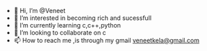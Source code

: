 - 👋 Hi, I’m @Veneet
- 👀 I’m interested in becoming rich and sucessfull
- 🌱 I’m currently learning c,c++,python
- 💞️ I’m looking to collaborate on c
- 📫 How to reach me ,is through my gmail veneetkela@gmail.com

<!---
Veto2k/Veto2k is a ✨ special ✨ repository because its `README.md` (this file) appears on your GitHub profile.
You can click the Preview link to take a look at your changes.
--->
